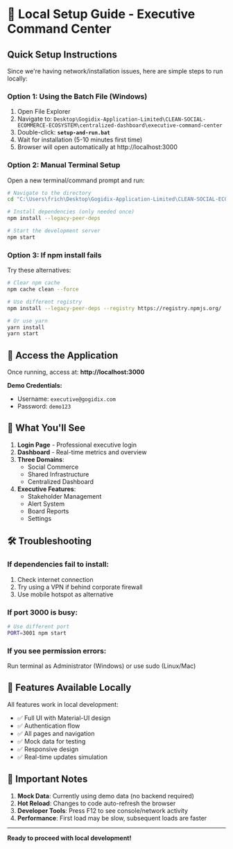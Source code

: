 # 🚀 Local Setup Guide - Executive Command Center

## Quick Setup Instructions

Since we're having network/installation issues, here are simple steps to run locally:

### Option 1: Using the Batch File (Windows)
1. Open File Explorer
2. Navigate to: `Desktop\Gogidix-Application-Limited\CLEAN-SOCIAL-ECOMMERCE-ECOSYSTEM\centralized-dashboard\executive-command-center`
3. Double-click: **`setup-and-run.bat`**
4. Wait for installation (5-10 minutes first time)
5. Browser will open automatically at http://localhost:3000

### Option 2: Manual Terminal Setup
Open a new terminal/command prompt and run:

```bash
# Navigate to the directory
cd "C:\Users\frich\Desktop\Gogidix-Application-Limited\CLEAN-SOCIAL-ECOMMERCE-ECOSYSTEM\centralized-dashboard\executive-command-center"

# Install dependencies (only needed once)
npm install --legacy-peer-deps

# Start the development server
npm start
```

### Option 3: If npm install fails
Try these alternatives:

```bash
# Clear npm cache
npm cache clean --force

# Use different registry
npm install --legacy-peer-deps --registry https://registry.npmjs.org/

# Or use yarn
yarn install
yarn start
```

## 🔑 Access the Application

Once running, access at: **http://localhost:3000**

**Demo Credentials:**
- Username: `executive@gogidix.com`
- Password: `demo123`

## 🎯 What You'll See

1. **Login Page** - Professional executive login
2. **Dashboard** - Real-time metrics and overview
3. **Three Domains**:
   - Social Commerce
   - Shared Infrastructure
   - Centralized Dashboard
4. **Executive Features**:
   - Stakeholder Management
   - Alert System
   - Board Reports
   - Settings

## 🛠️ Troubleshooting

### If dependencies fail to install:
1. Check internet connection
2. Try using a VPN if behind corporate firewall
3. Use mobile hotspot as alternative

### If port 3000 is busy:
```bash
# Use different port
PORT=3001 npm start
```

### If you see permission errors:
Run terminal as Administrator (Windows) or use sudo (Linux/Mac)

## 📱 Features Available Locally

All features work in local development:
- ✅ Full UI with Material-UI design
- ✅ Authentication flow
- ✅ All pages and navigation
- ✅ Mock data for testing
- ✅ Responsive design
- ✅ Real-time updates simulation

## 🚨 Important Notes

1. **Mock Data**: Currently using demo data (no backend required)
2. **Hot Reload**: Changes to code auto-refresh the browser
3. **Developer Tools**: Press F12 to see console/network activity
4. **Performance**: First load may be slow, subsequent loads are faster

---

**Ready to proceed with local development!**